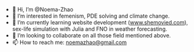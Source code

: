 - 👋 Hi, I’m @Noema-Zhao
- 👀 I’m interested in femenism, PDE solving and climate change.
- 🌱 I’m currently learning website development (www.shemovied.com), sex-life simulation with Julia and FNO in weather forecasting.
- 💞️ I’m looking to collaborate on all those field mentioned above.
- 📫 How to reach me: noemazhao@gmail.com

<!---
Noema-Zhao/Noema-Zhao is a ✨ special ✨ repository because its `README.md` (this file) appears on your GitHub profile.
You can click the Preview link to take a look at your changes.
--->
